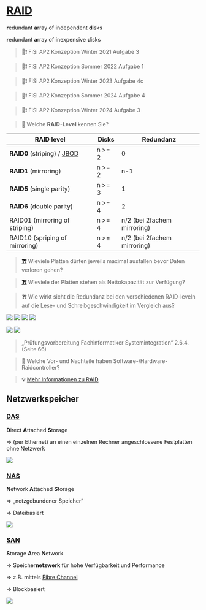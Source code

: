 # [RAID](https://de.wikipedia.org/wiki/RAID)

**r**edundant **a**rray of **i**ndependent **d**isks

**r**edundant **a**rray of **i**nexpensive **d**isks

> **📝❗** FiSi AP2 Konzeption Winter 2021 Aufgabe 3

> **📝❗** FiSi AP2 Konzeption Sommer 2022 Aufgabe 1

> **📝❗** FiSi AP2 Konzeption Winter 2023 Aufgabe 4c

> **📝❗** FiSi AP2 Konzeption Sommer 2024 Aufgabe 4

> **📝❗** FiSi AP2 Konzeption Winter 2024 Aufgabe 3


> **💬** Welche **RAID-Level** kennen Sie?

| RAID level                     | Disks  | Redundanz |
| ------------------------------ | ------ | --------- |
| **RAID0** (striping) / [JBOD](https://de.wikipedia.org/wiki/RAID#JBOD) | n >= 2 | 0         |
| **RAID1** (mirroring)          | n >= 2 | n-1       |
| **RAID5** (single parity)      | n >= 3 | 1         |
| **RAID6** (double parity)      | n >= 4 | 2         |
| RAID01 (mirroring of striping) | n >= 4 | n/2 (bei 2fachem mirroring) |
| RAID10 (spriping of mirroring) | n >= 4 | n/2 (bei 2fachem mirroring) |

> [**❓❗**](https://de.wikipedia.org/wiki/Redundanz_(Technik) "Redundanz") Wieviele Platten dürfen jeweils maximal ausfallen bevor Daten verloren gehen?

> [**❓❗**](https://de.wikipedia.org/wiki/Redundanz_(Technik) "Disks - Redundanz") Wieviele der Platten stehen als Nettokapazität zur Verfügung?

> **❓❗** Wie wirkt sicht die Redundanz bei den verschiedenen RAID-leveln auf die Lese- und Schreibgeschwindigkeit im Vergleich aus?

![](https://upload.wikimedia.org/wikipedia/commons/9/9b/RAID_0.svg)
![](https://upload.wikimedia.org/wikipedia/commons/b/b7/RAID_1.svg)
![](https://upload.wikimedia.org/wikipedia/commons/6/64/RAID_5.svg)
![](https://upload.wikimedia.org/wikipedia/commons/7/70/RAID_6.svg)

![](https://upload.wikimedia.org/wikipedia/commons/a/ad/RAID_01.svg)
![](https://upload.wikimedia.org/wikipedia/commons/b/bb/RAID_10.svg)

> „Prüfungsvorbereitung Fachinformatiker Systemintegration“ 2.6.4. (Seite 66)

> **💬** Welche Vor- und Nachteile haben Software-/Hardware-Raidcontroller?

> **💡** [Mehr Informationen zu RAID](https://www.thomas-krenn.com/de/wikiDE/index.php?title=RAID)


## Netzwerkspeicher

### [DAS](https://de.wikipedia.org/wiki/Direct_Attached_Storage)
**D**irect **A**ttached **S**torage

=> (per Ethernet) an einen einzelnen Rechner angeschlossene Festplatten ohne Netzwerk

![](https://upload.wikimedia.org/wikipedia/commons/2/2c/QNAP_TS-269L_rear_20130511.jpg)

### [NAS](https://de.wikipedia.org/wiki/Network_Attached_Storage)
**N**etwork **A**ttached **S**torage

=> „netzgebundener Speicher“

=> Dateibasiert

![](https://upload.wikimedia.org/wikipedia/commons/2/29/NAS.png)

### [SAN](https://de.wikipedia.org/wiki/Storage_Area_Network)
**S**torage **A**rea **N**etwork

=> Speicher**netzwerk** für hohe Verfügbarkeit und Performance

=> z.B. mittels [Fibre Channel](https://de.wikipedia.org/wiki/Fibre_Channel)

=> Blockbasiert

![](https://upload.wikimedia.org/wikipedia/commons/7/7f/Schema_SAN_german_V2.png)
